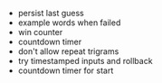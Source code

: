 - persist last guess
- example words when failed
- win counter
- countdown timer
- don't allow repeat trigrams
- try timestamped inputs and rollback
- countdown timer for start
